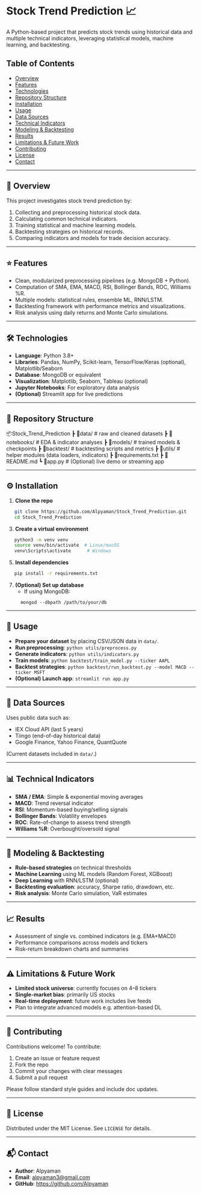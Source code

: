 # Stock Trend Prediction 📈

A Python-based project that predicts stock trends using historical data and multiple technical indicators, leveraging statistical models, machine learning, and backtesting.

## Table of Contents

- [Overview](##Overview)  
- [Features](##Features)  
- [Technologies](##Technologies)  
- [Repository Structure](##Repository-Structure)  
- [Installation](##Installation)  
- [Usage](##Usage)  
- [Data Sources](##Data-Sources)  
- [Technical Indicators](##Technical-Indicators)  
- [Modeling & Backtesting](##Modeling--Backtesting)  
- [Results](##Results)  
- [Limitations & Future Work](##Limitations--Future-Work)  
- [Contributing](##Contributing)  
- [License](##License)  
- [Contact](##Contact)

---

## 📌 Overview

This project investigates stock trend prediction by:

1. Collecting and preprocessing historical stock data.
2. Calculating common technical indicators.
3. Training statistical and machine learning models.
4. Backtesting strategies on historical records.
5. Comparing indicators and models for trade decision accuracy.

---

## ⭐ Features

- Clean, modularized preprocessing pipelines (e.g. MongoDB + Python).
- Computation of SMA, EMA, MACD, RSI, Bollinger Bands, ROC, Williams %R.
- Multiple models: statistical rules, ensemble ML, RNN/LSTM.
- Backtesting framework with performance metrics and visualizations.
- Risk analysis using daily returns and Monte Carlo simulations.

---

## 🛠️ Technologies

- **Language**: Python 3.8+  
- **Libraries**: Pandas, NumPy, Scikit-learn, TensorFlow/Keras (optional), Matplotlib/Seaborn  
- **Database**: MongoDB or equivalent  
- **Visualization**: Matplotlib, Seaborn, Tableau (optional)  
- **Jupyter Notebooks**: For exploratory data analysis  
- **(Optional)** Streamlit app for live predictions

---

## 📁 Repository Structure

📦Stock_Trend_Prediction
 ┣ 📂data/               # raw and cleaned datasets
 ┣ 📂notebooks/          # EDA & indicator analyses
 ┣ 📂models/             # trained models & checkpoints
 ┣ 📂backtest/           # backtesting scripts and metrics
 ┣ 📂utils/              # helper modules (data loaders, indicators)
 ┣ 📜requirements.txt
 ┣ 📜README.md
 ┗ 📜app.py              # (Optional) live demo or streaming app

---

## ⚙️ Installation

1. **Clone the repo**
```bash
   git clone https://github.com/Alpyaman/Stock_Trend_Prediction.git
   cd Stock_Trend_Prediction
```
3. **Create a virtual environment**
```bash
   python3 -m venv venv
   source venv/bin/activate  # Linux/macOS
   venv\Scripts\activate      # Windows
```
5. **Install dependencies**
```bash
   pip install -r requirements.txt
```
7. **(Optional) Set up database**  
   - If using MongoDB:
   ```
     mongod --dbpath /path/to/your/db
   ```
---

## 🚀 Usage

- **Prepare your dataset** by placing CSV/JSON data in `data/`.
- **Run preprocessing**:
  `python utils/preprocess.py`
- **Generate indicators**:
  `python utils/indicators.py`
- **Train models**:
  `python backtest/train_model.py --ticker AAPL`
- **Backtest strategies**:
  `python backtest/run_backtest.py --model MACD --ticker MSFT`
- **(Optional) Launch app**:
  `streamlit run app.py`

---

## 🧾 Data Sources

Uses public data such as:

- IEX Cloud API (last 5 years)
- Tiingo (end-of-day historical data)
- Google Finance, Yahoo Finance, QuantQuote

(Current datasets included in `data/`.)

---

## 📊 Technical Indicators

- **SMA / EMA**: Simple & exponential moving averages  
- **MACD**: Trend reversal indicator  
- **RSI**: Momentum-based buying/selling signals  
- **Bollinger Bands**: Volatility envelopes  
- **ROC**: Rate-of-change to assess trend strength  
- **Williams %R**: Overbought/oversold signal  

---

## 🤖 Modeling & Backtesting

- **Rule-based strategies** on technical thresholds
- **Machine Learning** using ML models (Random Forest, XGBoost)
- **Deep Learning** with RNN/LSTM (optional)
- **Backtesting evaluation**: accuracy, Sharpe ratio, drawdown, etc.
- **Risk analysis**: Monte Carlo simulation, VaR estimates

---

## 📈 Results

- Assessment of single vs. combined indicators (e.g. EMA+MACD)
- Performance comparisons across models and tickers
- Risk-return breakdown charts and summaries

---

## ⚠️ Limitations & Future Work

- **Limited stock universe**: currently focuses on 4–8 tickers  
- **Single-market bias**: primarily US stocks  
- **Real-time deployment**: future work includes live feeds  
- Plan to integrate advanced models e.g. attention-based DL

---

## 🤝 Contributing

Contributions welcome! To contribute:

1. Create an issue or feature request  
2. Fork the repo  
3. Commit your changes with clear messages  
4. Submit a pull request

Please follow standard style guides and include doc updates.

---

## 📄 License

Distributed under the MIT License. See `LICENSE` for details.

---

## 📬 Contact

- **Author**: Alpyaman  
- **Email**: alpyaman3@gmail.com  
- **GitHub**: https://github.com/Alpyaman
